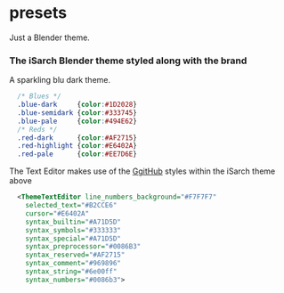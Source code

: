 presets
=======

Just a Blender theme.

### The iSarch Blender theme styled along with the brand

A sparkling blu dark theme.

```css
  /* Blues */
  .blue-dark     {color:#1D2028}
  .blue-semidark {color:#333745}
  .blue-pale     {color:#494E62}
  /* Reds */
  .red-dark      {color:#AF2715}
  .red-highlight {color:#E6402A}
  .red-pale      {color:#EE7D6E}
```

The Text Editor makes use of the [GgitHub] styles within the iSarch theme above

```xml
  <ThemeTextEditor line_numbers_background="#F7F7F7"
    selected_text="#B2CCE6"
    cursor="#E6402A"
    syntax_builtin="#A71D5D"
    syntax_symbols="#333333"
    syntax_special="#A71D5D"
    syntax_preprocessor="#0086B3"
    syntax_reserved="#AF2715"
    syntax_comment="#969896"
    syntax_string="#6e00ff"
    syntax_numbers="#0086b3">
```

[GgitHub]:https://github.com/
